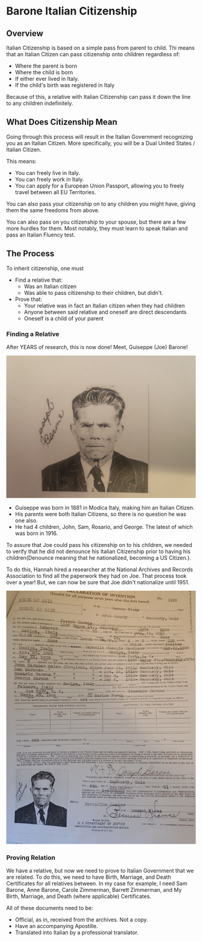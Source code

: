 # Barone Italian Citizenship

## Overview
Italian Citizenship is based on a simple pass from parent to child.  Thi means that an Italian Citizen can pass citizenship onto children regardless of:
- Where the parent is born
- Where the child is born
- If either ever lived in Italy.
- If the child's birth was registered in Italy

Because of this, a relative with Italian Citizenship can pass it down the line to any children indefinitely.

## What Does Citizenship Mean
Going through this process will result in the Italian Government recognizing you as an Italian Citizen.  More specifically, you will be a Dual United States / Italian Citizen. 

This means:
- You can freely live in Italy.
- You can freely work in Italy.
- You can apply for a European Union Passport, allowing you to freely travel between all EU Territories.

You can also pass your citizenship on to any children you might have, giving them the same freedoms from above.

You can also pass on you citizenship to your spouse, but there are a few more hurdles for them.  Most notably, they must learn to speak Italian and pass an Italian Fluency test.




## The Process
To inherit citizenship, one must 
- Find a relative that:
    - Was an Italian citizen
    - Was able to pass citizenship to their children, but didn't. 
- Prove that:
    - Your relative was in fact an Italian citizen when they had children   
    - Anyone between said relative and oneself are direct descendants
    - Oneself is a child of your parent


### Finding a Relative 
After YEARS of research, this is now done!  Meet, Guiseppe (Joe) Barone!

![Guiseppe Barone](joe.jpg)

- Guiseppe was born in 1881 in Modica Italy, making him an Italian Citizen.  
- His parents were both Italian Citizens, so there is no question he was one also.
- He had 4 children, John, Sam, Rosario, and George.  The latest of which was born in 1916.


To assure that Joe could pass his citizenship on to his children, we needed to verify that he did not denounce his Italian Citizenship prior to having his children(Denounce meaning that he nationalized, becoming a US Citizen.).

To do this, Hannah hired a researcher at the National Archives and Records Association to find all the paperwork they had on Joe.  That process took over a year!  But, we can now be sure that Joe didn't nationalize until 1951.

![Declaration of Intention: Erie County, 1951](intention.jpg)

### Proving Relation
We have a relative, but now we need to prove to Italian Government that we are related. To do this, we need to have Birth, Marriage, and Death Certificates for all relatives between.  In my case for example, I need Sam Barone, Anne Barone, Carole Zimmerman, Barrett Zimmerman, and My Birth, Marriage, and Death (where applicable) Certificates.

All of these documents need to be:
- Official, as in, received from the archives. Not a copy.
- Have an accompanying Apostille.
- Translated into Italian by a professional translator.

